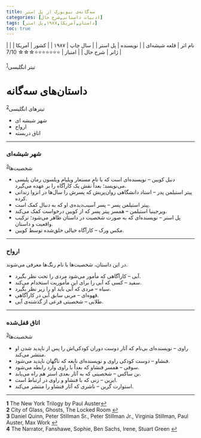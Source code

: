 ```yaml
---
title: سه‌گانه‌ی نیویورک از پل استر
categories: [ادبیات داستانی,شرح حال]
tags: [داستان,آمریکا,۱۹۸۷,پل استر]
toc: true
---
```


| نام اثر | قلعه شیشه‌ای |
| نویسنده | پل استر |
| سال چاپ | ۱۹۸۷  |
| کشور | آمریکا  |
| ژانر | شرح حال   |
| امتیاز | ⭐⭐⭐⭐⭐⭐⭐☆☆☆ 7/10  |


تیتر انگلیسی<sup id="a1">[1](#f1)</sup>


# داستان‌های سه‌گانه
تیتر‌های انگلیسی<sup id="a2">[2](#f2)</sup>
- شهر شیشه ای
- ارواح
- اتاق دربسته

---

### شهر شیشه‌ای

شخصیت‌ها<sup id="a3">[3](#f3)</sup>
- دنیل کویین  – نویسنده‌ای است که با نام مستعار ویلیام ویلسون رمان پلیسی می‌نویسد؛ بعداً نقش یک کارآگاه را بر عهده می‌گیرد.
- پیتر استیلمن پدر  – استاد دانشگاهی روان‌پریش که پسرش را سال‌ها در انزوا زندانی کرده.
- پیتر استیلمن پسر  – پسر آسیب‌دیده‌ی او که به دنبال کمک است.
- ویرجینیا استیلمن  – همسر پیتر پسر که از کویین درخواست کمک می‌کند.
- پل استر  – نویسنده‌ای که به صورت شخصیت در داستان ظاهر می‌شود؛ ترکیب واقعیت و داستان.
- مکس ورک  – کارآگاه خیالی خلق‌شده توسط کویین.

---

### ارواح

در این داستان، شخصیت‌ها با نام رنگ‌ها معرفی می‌شوند.

- آبی  – کارآگاهی که مأمور می‌شود مردی را تحت نظر بگیرد.
- سفید  – کسی که آبی را برای این مأموریت استخدام می‌کند.
- سیاه  – مردی که آبی باید او را زیر نظر بگیرد.
- قهوه‌ای  – مربی سابق آبی در کارآگاهی.
- طلایی  – شخصیتی فرعی از گذشته‌ی آبی.

---

### اتاق قفل‌شده

شخصیت‌ها<sup id="a3">[3](#f3)</sup>
- راوی  – نویسنده‌ای بی‌نام که آثار دوست دوران کودکی‌اش را پس از ناپدید شدن او منتشر می‌کند.
- فنشاو  – دوست کودکی راوی و نویسنده‌ای نابغه که ناگهان ناپدید می‌شود.
- سوفی  – همسر فنشاو که بعداً با راوی وارد رابطه می‌شود.
- بن ساکس  – شخصیتی که به آثار بعدی استر هم راه می‌یابد.
- ایرین  – زنی که با فنشاو و راوی در ارتباط است.
- استوارت گرین  – ناشری که آثار فنشاو را منتشر می‌کند.

---


<b id="f1">1</b> <span class="footnote">The New York Trilogy by Paul Auster</span>[↩](#a1)
<br><b id="f2">2</b> <span class="footnote">City of Glass, Ghosts, The Locked Room</span> [↩](#a2)
<br><b id="f3">3</b> <span class="footnote">Daniel Quinn, Peter Stillman Sr., Peter Stillman Jr., Virginia Stillman, Paul Auster, Max Work</span> [↩](#a3)
<br><b id="f4">4</b> <span class="footnote">The Narrator, Fanshawe, Sophie, Ben Sachs, Irene, Stuart Green</span> [↩](#a4)
